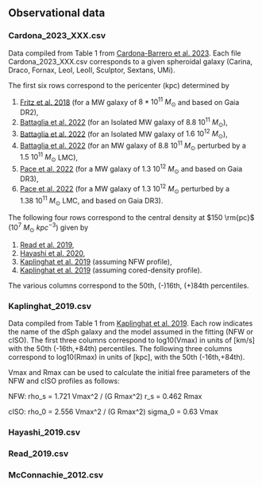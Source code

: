 ## Observational data


### Cardona_2023_XXX.csv 

Data compiled from Table 1 from [Cardona-Barrero et al. 2023](https://arxiv.org/abs/2304.06611). Each file Cardona_2023_XXX.csv corresponds to a given spheroidal galaxy (Carina, Draco, Fornax, LeoI, LeoII, Sculptor, Sextans, UMi). 

The first six rows correspond to the pericenter (kpc) determined by 
1. [Fritz et al. 2018](https://arxiv.org/abs/1805.00908) (for a MW galaxy of $8*10^11\ M_\odot$ and based on Gaia DR2),
2. [Battaglia et al. 2022](https://arxiv.org/abs/2106.08819) (for an Isolated MW galaxy of $8.8\ 10^{11}\ M_\odot$), 
3. [Battaglia et al. 2022](https://arxiv.org/abs/2106.08819) (for an Isolated MW galaxy of $1.6\ 10^{12}\ M_\odot$), 
4. [Battaglia et al. 2022](https://arxiv.org/abs/2106.08819) (for an MW galaxy of $8.8\ 10^{11}\ M_\odot$ perturbed by a $1.5\ 10^{11}\ M_\odot$ LMC), 
5. [Pace et al. 2022](https://arxiv.org/abs/2205.05699) (for a MW galaxy of $1.3\ 10^{12}\ M_\odot$ and based on Gaia DR3),
6. [Pace et al. 2022](https://arxiv.org/abs/2205.05699) (for a MW galaxy of $1.3\ 10^{12}\ M_\odot$ perturbed by a $1.38\ 10^{11}\ M_\odot$ LMC, and based on Gaia DR3).

The following four rows correspond to the central density at $150 \rm{pc}$ ($10^7\ M_\odot\ kpc^{−3}$) given by
1. [Read et al. 2019](https://arxiv.org/abs/1808.06634),
2. [Hayashi et al. 2020](https://arxiv.org/abs/2007.13780),
3. [Kaplinghat et al. 2019](https://arxiv.org/abs/1904.04939) (assuming NFW profile),
4. [Kaplinghat et al. 2019](https://arxiv.org/abs/1904.04939) (assuming cored-density profile).

The various columns correspond to the 50th, (-)16th, (+)84th percentiles.


### Kaplinghat_2019.csv 

Data compiled from Table 1 from [Kaplinghat et al. 2019](https://arxiv.org/abs/1904.04939). Each row indicates the name of the dSph galaxy and the model assumed in the fitting (NFW or cISO). The first three columns correspond to log10(Vmax) in units of [km/s] with the 50th (-16th,+84th) percentiles. The following three columns correspond to log10(Rmax) in units of [kpc], with the 50th (-16th,+84th).

Vmax and Rmax can be used to calculate the initial free parameters of the NFW and cISO profiles as follows:

NFW:
rho_s = 1.721 Vmax^2 / (G Rmax^2)
r_s = 0.462 Rmax

cISO:
rho_0 = 2.556 Vmax^2 / (G Rmax^2)
sigma_0 = 0.63 Vmax


### Hayashi_2019.csv 



### Read_2019.csv 



### McConnachie_2012.csv 
